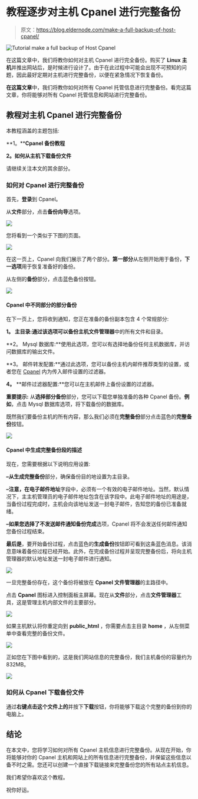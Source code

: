 # 教程逐步对主机 Cpanel 进行完整备份

> 原文：<https://blog.eldernode.com/make-a-full-backup-of-host-cpanel/>

![Tutorial make a full backup of Host Cpanel](img/a0b67b1290ffc62edc70f21bf263d573.png)

在这篇文章中，我们将教你如何对主机 Cpanel 进行完全备份。购买了 **Linux 主机**并推出网站后，是时候进行设计了。由于在此过程中可能会出现不可预知的问题，因此最好定期对主机进行完整备份，以便在紧急情况下恢复备份。

**在这篇文章**中，我们将教你如何对所有 Cpanel 托管信息进行完整备份。看完这篇文章，你将能够对所有 Cpanel 托管信息和网站进行完整备份。

## 教程对主机 Cpanel 进行完整备份

本教程涵盖的主题包括:

**1。****Cpanel 备份教程**

**2。如何从主机下载备份文件**

请继续关注本文的其余部分。

### 如何对 Cpanel 进行完整备份

首先，**登录**到 Cpanel。

从**文件**部分，点击**备份向导**选项。

![](img/6fd80e2e9dc34ee155c5acedbdac3295.png)

您将看到一个类似于下图的页面。

![](img/18811b14b52471664c3fe0a299d20544.png)

在这一页上，Cpanel 向我们展示了两个部分。**第一部分**从左侧开始用于备份，**下一选项**用于恢复准备好的备份。

从左侧的**备份**部分，点击蓝色备份按钮。

![](img/228b87a76f7eb5e4439e0bd8a0bad2fd.png)

#### Cpanel 中不同部分的部分备份

在下一页上，您将收到通知，您正在准备的备份副本包含 4 个常规部分:

**1。 主目录:**通过该选项可以备份**主机文件管理器**中的所有文件和目录。

**2。 Mysql 数据库:**使用此选项，您可以有选择地备份任何主机数据库，并访问数据库的输出文件。

**3。 邮件转发配置:**通过此选项，您可以备份主机内邮件推荐类型的设置，或者您在 [Cpanel](https://www.cpanel.net/) 内为传入邮件设置的过滤器。

**4。** **邮件过滤器配置:**您可以在主机邮件上备份设置的过滤器。

**重要提示:** 从**选择部分备份**部分，您可以下载您单独准备的各种 Cpanel 备份。**例如**，点击 Mysql 数据库选项，将下载备份的数据库。

既然我们要备份主机的所有内容，那么我们必须在**完整备份**部分点击蓝色的**完整备份**按钮。

![](img/9bf746a3c6e1d7785f1b2f94ec18b4df.png)

#### Cpanel 中生成完整备份段的描述

现在，您需要根据以下说明应用设置:

**–**从**生成完整备份**部分，确保备份目的地设置为主目录。

**–**注意，在**电子邮件地址**字段中，必须有一个有效的电子邮件地址。当然，默认情况下，主主机管理员的电子邮件地址包含在该字段中。此电子邮件地址的用途是，当备份过程完成时，主机会向该地址发送一封电子邮件，告知您的备份已准备就绪。

**–**如果您选择了**不发送邮件通知备份完成**选项，Cpanel 将不会发送任何邮件通知您备份过程结束。

**最后是**，要开始备份过程，点击蓝色的**生成备份**按钮即可看到这条蓝色消息。该消息意味着备份过程已经开始。此外，在完成备份过程并呈现完整备份后，将向主机管理器的默认地址发送一封电子邮件进行通知。

![](img/8e8f94730f3d2f03ff0f9b93ab8648b1.png)

一旦完整备份存在，这个备份将被放在 **Cpanel 文件管理器**的主路径中。

点击 **Cpanel** 图标进入控制面板主屏幕。现在从**文件**部分，点击**文件管理器**工具，这是管理主机内部文件的主要部分。

![](img/a2cd3e7660f6918ce72690273e1eb960.png)

如果主机默认将你重定向到 **public_html** ，你需要点击主目录 **home** ，从左侧菜单中查看完整的备份文件。

![](img/310ebf8a6156c316744a8e7d19bdf827.png)

正如您在下图中看到的，这是我们网站信息的完整备份，我们主机备份的容量约为 832MB。

![](img/fce3d9006b3e2a0540c9f1fe0af24cfd.png)

### 如何从 Cpanel 下载备份文件

通过**右键点击这个文件上的**并按下**下载**按钮，你将能够下载这个完整的备份到你的电脑上。

## 结论

在本文中，您将学习如何对所有 Cpanel 主机信息进行完整备份。从现在开始，你将能够对你的 Cpanel 主机和网站上的所有信息进行完整备份，并保留这些信息以备不时之需。您还可以创建一个直接下载链接来完整备份您的所有站点主机信息。

我们希望你喜欢这个教程。

祝你好运。
